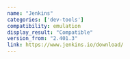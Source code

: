```yaml
---
name: "Jenkins"
categories: ['dev-tools']
compatibility: emulation
display_result: "Compatible"
version_from: "2.401.3"
link: https://www.jenkins.io/download/
---
```


